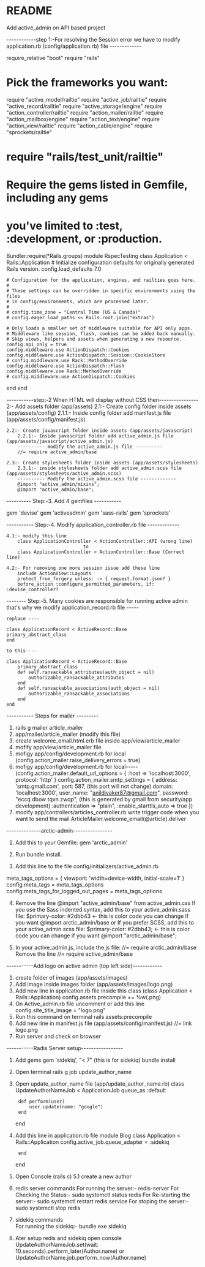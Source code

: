 # README

Add active_admin on API based project 

------------step 1:-For resolving the Session error we have to modify application.rb (config/application.rb) file -------------

require_relative "boot"
require "rails"
# Pick the frameworks you want:
require "active_model/railtie"
require "active_job/railtie"
require "active_record/railtie"
require "active_storage/engine"
require "action_controller/railtie"
require "action_mailer/railtie"
require "action_mailbox/engine"
require "action_text/engine"
require "action_view/railtie"
require "action_cable/engine"
require "sprockets/railtie"
# require "rails/test_unit/railtie"
# Require the gems listed in Gemfile, including any gems
# you've limited to :test, :development, or :production.
Bundler.require(*Rails.groups)
module RspecTesting
  class Application < Rails::Application
    # Initialize configuration defaults for originally generated Rails version.
    config.load_defaults 7.0

    # Configuration for the application, engines, and railties goes here.
    #
    # These settings can be overridden in specific environments using the files
    # in config/environments, which are processed later.
    #
    # config.time_zone = "Central Time (US & Canada)"
    # config.eager_load_paths << Rails.root.join("extras")

    # Only loads a smaller set of middleware suitable for API only apps.
    # Middleware like session, flash, cookies can be added back manually.
    # Skip views, helpers and assets when generating a new resource.
    config.api_only = true
    config.middleware.use ActionDispatch::Cookies
    config.middleware.use ActionDispatch::Session::CookieStore
    # config.middleware.use Rack::MethodOverride
    config.middleware.use ActionDispatch::Flash
    config.middleware.use Rack::MethodOverride
    # config.middleware.use ActionDispatch::Cookies
  end
end


-----------step:-2 When HTML will display without CSS then----------------
2:- Add assets folder (app/assets)
    2.1:- Create config folder inside assets (app/assets/config)
        2.1.1:- Inside config folder add manifest.js file (app/assets/config/manifest.js)
        
    2.2:- Create javascript folder inside assets (app/assets/javascript)
        2.2.1:- Inside javascript folder add active_admin.js file (app/assets/javascript/active_admin.js)
        ---------- modify the active_admin.js file ----------
        //= require active_admin/base

    2.3:- Create stylesheets folder inside assets (app/assets/stylesheets)
        2.3.1:- inside stylesheets folder add active_admin.scss file (app/assets/stylesheets/active_admin.scss)
        ---------- Modify the active_admin.scss file -------------
        @import "active_admin/mixins";
        @import "active_admin/base";


---------- Step:-3. Add 4 gemfiles -----------

gem 'devise'
gem 'activeadmin'
gem 'sass-rails'
gem 'sprockets'


----------- Step:-4. Modify application_controller.rb file -------------

    4.1:- modify this line 
        class ApplicationController < ActionController::API (wrong line)
                                to
        class ApplicationController < ActionController::Base (Correct line)

    4.2:- For removing one more session issue add these line
        include ActionView::Layouts
        protect_from_forgery unless: -> { request.format.json? }
        before_action :configure_permitted_parameters, if: :devise_controller?


-------- Step:-5. Many cookies are responsible for running active admin that's why we modify application_record.rb file -----

    replace ----

    class ApplicationRecord < ActiveRecord::Base
    primary_abstract_class
    end

    to this----

    class ApplicationRecord < ActiveRecord::Base
        primary_abstract_class
        def self.ransackable_attributes(auth_object = nil)
            authorizable_ransackable_attributes
        end
        def self.ransackable_associations(auth_object = nil)
            authorizable_ransackable_associations
        end
    end



----------- Steps for mailer ---------
1. rails g mailer article_mailer 
2. app/mailer/article_mailer (modify this file)
3. create welcome_email.html.erb file inside app/view/article_mailer
4. mofify app/view/article_mailer file
5. mofigy app/config/development.rb for local (config.action_mailer.raise_delivery_errors = true)
6. mofigy app/config/development.rb for local-----
(config.action_mailer.default_url_options = { :host => 'localhost:3000', protocol: 'http' }
  config.action_mailer.smtp_settings = {
    address: 'smtp.gmail.com',
    port: 587,                      (this port will not change)
    domain: 'localhost:3000',
    user_name: "anildivaker87@gmail.com",
    password: "eccq dbow tqvn zwqp",   (this is generated by gmail from security/app development)
    :authentication       => "plain",
  :enable_starttls_auto => true
  })
  7. modify app/controllers/articles_controller.rb 
    write trigger code when you want to send the mail 
    ArticleMailer.welcome_email(@article).deliver


--------------arctic-admin----------------
1. Add this to your Gemfile:
    gem 'arctic_admin'

2. Run bundle install.

3. Add this line to the file config/initializers/active_admin.rb

meta_tags_options = { viewport: 'width=device-width, initial-scale=1' }
config.meta_tags = meta_tags_options
config.meta_tags_for_logged_out_pages = meta_tags_options

4. Remove the line @import "active_admin/base" from active_admin.css
    If you use the Sass indented syntax, add this to your active_admin.sass file:
    $primary-color: #2dbb43  <- this is color code you can change if you want
    @import arctic_admin/base
            or
    If you prefer SCSS, add this to your active_admin.scss file:
    $primary-color: #2dbb43; <- this is color code you can change if you want
    @import "arctic_admin/base";

5. In your active_admin.js, include the js file:
    //= require arctic_admin/base
    Remove the line //= require active_admin/base


-----------Add logo on active admin (top left side)------------
1. create folder of images (app/assets/images)
2. Add image inside images folder (app/assets/images/logo.png)
3. Add new line in application.rb file inside this class (class Application < Rails::Application)
    config.assets.precompile += %w(.png)
4. On Active_admin.rb file uncomment or add this line
    config.site_title_image = "logo.png"
5. Run this command on terminal
    rails assets:precompile
6. Add new line in manifest.js file (app/assets/config/manifest.js)
    //= link logo.png
7. Run server and check on browser





-----------Radis Server setup-----------------
1. Add gems
    gem 'sidekiq', "< 7" (this is for sidekiq)
    bundle install

2. Open terminal
    rails g job update_author_name

3. Open update_author_name file (app/update_author_name.rb)
    class UpdateAuthorNameJob < ApplicationJob
        queue_as :default

        def perform(user)
            user.update(name: "google")
        end
    end

4. Add this line in application.rb file 
    module Blog
        class Application < Rails::Application
            config.active_job.queue_adapter = :sidekiq
            
        end
    end

5. Open Console (rails c)
    5.1  create a new author

6.  redis server commands 
    For running the server:-  redis-server
    For Checking the Status:- sudo systemctl status redis
    For Re-starting the server:- sudo systemctl restart redis.service
    For stoping the server:-  sudo systemctl stop redis

7. sidekiq commands   
    For running the sidekiq:-  bundle exe sidekiq

8. Ater setup redis and sidekiq open console 
    UpdateAuthorNameJob.set(wait: 10.seconds).perform_later(Author.name)
                        or 
    UpdateAuthorName.job.perform_now(Author.name)
    


    